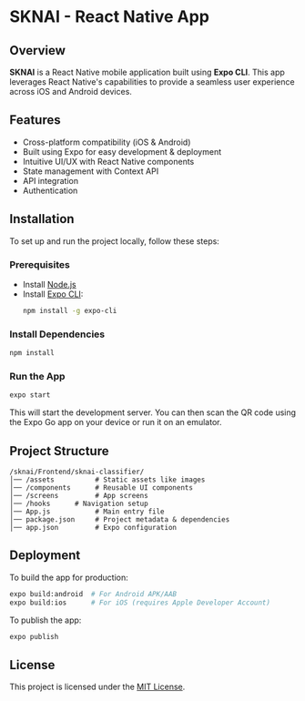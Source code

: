 # SKNAI - React Native App

## Overview
**SKNAI** is a React Native mobile application built using **Expo CLI**. This app leverages React Native's capabilities to provide a seamless user experience across iOS and Android devices.

## Features
- Cross-platform compatibility (iOS & Android)
- Built using Expo for easy development & deployment
- Intuitive UI/UX with React Native components
- State management with Context API
- API integration
- Authentication 

## Installation
To set up and run the project locally, follow these steps:

### Prerequisites
- Install [Node.js](https://nodejs.org/)
- Install [Expo CLI](https://docs.expo.dev/get-started/installation/):
  ```sh
  npm install -g expo-cli
  ```

### Install Dependencies
```sh
npm install
```

### Run the App
```sh
expo start
```
This will start the development server. You can then scan the QR code using the Expo Go app on your device or run it on an emulator.

## Project Structure
```
/sknai/Frontend/sknai-classifier/
│── /assets          # Static assets like images
│── /components      # Reusable UI components
│── /screens         # App screens
│── /hooks      # Navigation setup
│── App.js           # Main entry file
│── package.json     # Project metadata & dependencies
│── app.json         # Expo configuration
```

## Deployment
To build the app for production:
```sh
expo build:android  # For Android APK/AAB
expo build:ios      # For iOS (requires Apple Developer Account)
```
To publish the app:
```sh
expo publish
```

## License
This project is licensed under the [MIT License](LICENSE).

